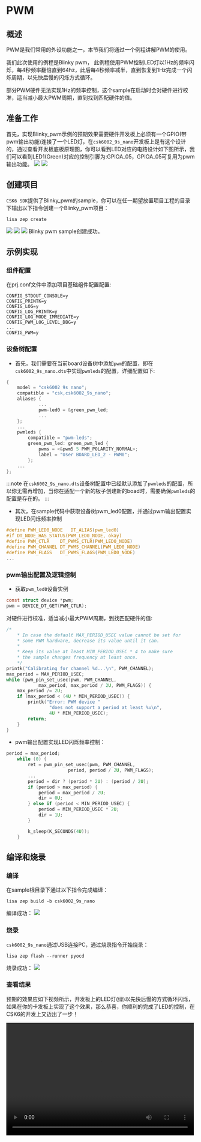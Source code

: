 # PWM

## 概述
PWM是我们常用的外设功能之一，本节我们将通过一个例程讲解PWM的使用。

我们此次使用的例程是Blinky pwm， 此例程使用PWM控制LED灯以1Hz的频率闪烁，每4秒频率翻倍直到64hz，此后每4秒频率减半，直到恢复到1Hz完成一个闪烁周期，以先快后慢的闪烁方式循环。

部分PWM硬件无法实现1Hz的频率控制，这个sample在启动时会对硬件进行校准，适当减小最大PWM周期，直到找到匹配硬件的值。

## 准备工作
首先，实现Blinky_pwm示例的预期效果需要硬件开发板上必须有一个GPIO(带pwm输出功能)连接了一个LED灯，在`csk6002_9s_nano`开发板上是有这个设计的，通过查看开发板底板原理图，你可以看到LED对应的电路设计如下图所示，我们可以看到LED1(Green)对应的控制引脚为:GPIOA_05，GPIOA_05可复用为pwm输出功能。
![](./files/led_pin.png)
![](./files/blinky_pwm.png)

## 创建项目
`CSK6 SDK`提供了Blinky_pwm的sample，你可以在任一期望放置项目工程的目录下输出以下指令创建一个Blinky_pwm项目：
```
lisa zep create
```
![](./files/blinky_pwm01.png)
![](./files/blinky_pwm02.png)
![](./files/blinky_pwm03.png)
Blinky pwm sample创建成功。

## 示例实现
### 组件配置
在prj.conf文件中添加项目基础组件配置配置:
```shell
CONFIG_STDOUT_CONSOLE=y
CONFIG_PRINTK=y
CONFIG_LOG=y
CONFIG_LOG_PRINTK=y
CONFIG_LOG_MODE_IMMEDIATE=y
CONFIG_PWM_LOG_LEVEL_DBG=y
...
CONFIG_PWM=y
```
### 设备树配置
- 首先，我们需要在当前board设备树中添加`pwm`的配置，即在`csk6002_9s_nano.dts`中实现`pwmleds`的配置，详细配置如下:
```c
{
    model = "csk6002 9s nano";
    compatible = "csk,csk6002_9s_nano";
    aliases {
            ...
            pwm-led0 = &green_pwm_led;
            ...
    };
    ...
    pwmleds {
		compatible = "pwm-leds";
		green_pwm_led: green_pwm_led {
			pwms = <&pwm5 5 PWM_POLARITY_NORMAL>;
			label = "User BOARD_LED_2 - PWM0";
		};
    ...
};
```
:::note
在`csk6002_9s_nano.dts`设备树配置中已经默认添加了`pwmleds`的配置，所以你无需再增加，当你在适配一个新的板子创建新的boad时，需要确保`pwmleds`的配置是存在的。
:::

- 其次，在sample代码中获取设备树pwm_led0配置，并通过pwm输出配置实现LED闪烁频率控制
```c
#define PWM_LED0_NODE	DT_ALIAS(pwm_led0)
#if DT_NODE_HAS_STATUS(PWM_LED0_NODE, okay)
#define PWM_CTLR	DT_PWMS_CTLR(PWM_LED0_NODE)
#define PWM_CHANNEL	DT_PWMS_CHANNEL(PWM_LED0_NODE)
#define PWM_FLAGS	DT_PWMS_FLAGS(PWM_LED0_NODE)
...

```
### pwm输出配置及逻辑控制 
- 获取`pwm_led0`设备实例
```c
const struct device *pwm;
pwm = DEVICE_DT_GET(PWM_CTLR);
```
对硬件进行校准，适当减小最大PWM周期，到找匹配硬件的值:
```c
/*
    * In case the default MAX_PERIOD_USEC value cannot be set for
    * some PWM hardware, decrease its value until it can.
    *
    * Keep its value at least MIN_PERIOD_USEC * 4 to make sure
    * the sample changes frequency at least once.
    */
printk("Calibrating for channel %d...\n", PWM_CHANNEL);
max_period = MAX_PERIOD_USEC;
while (pwm_pin_set_usec(pwm, PWM_CHANNEL,
            max_period, max_period / 2U, PWM_FLAGS)) {
    max_period /= 2U;
    if (max_period < (4U * MIN_PERIOD_USEC)) {
        printk("Error: PWM device "
                "does not support a period at least %u\n",
                4U * MIN_PERIOD_USEC);
        return;
    }
}
```
- pwm输出配置实现LED闪烁频率控制：
```c
period = max_period;
	while (0) {
		ret = pwm_pin_set_usec(pwm, PWM_CHANNEL,
				       period, period / 2U, PWM_FLAGS);
        ...
		period = dir ? (period * 2U) : (period / 2U);
		if (period > max_period) {
			period = max_period / 2U;
			dir = 0U;
		} else if (period < MIN_PERIOD_USEC) {
			period = MIN_PERIOD_USEC * 2U;
			dir = 1U;
		}

		k_sleep(K_SECONDS(4U));
	}
```

## 编译和烧录
### 编译
在sample根目录下通过以下指令完成编译：
```
lisa zep build -b csk6002_9s_nano
```
编译成功：
![](./files/blinky_pwm_build.png)
### 烧录
`csk6002_9s_nano`通过USB连接PC，通过烧录指令开始烧录：
```
lisa zep flash --runner pyocd
```
烧录成功：
![](./files/flash.png)

### 查看结果 

预期的效果应如下视频所示，开发板上的LED灯(绿)以先快后慢的方式循环闪烁，如果在你的卡发板上实现了这个效果，那么恭喜，你顺利的完成了LED的控制，在CSK6的开发上又迈出了一步！

<video src="https://iflyos-external.oss-cn-shanghai.aliyuncs.com/public/lsopen/zephyr/%E6%96%87%E6%A1%A3%E8%A7%86%E9%A2%91%E4%BB%93/blinky_pwm.mp4" controls="controls" width="500" height="300">您的浏览器不支持播放该视频！</video>